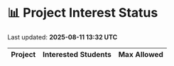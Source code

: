 # 📊 Project Interest Status

Last updated: **2025-08-11 13:32 UTC**

| Project | Interested Students | Max Allowed |
|---------|---------------------|-------------|

